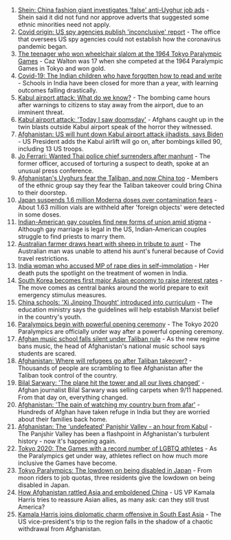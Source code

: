 1. [Shein: China fashion giant investigates 'false' anti-Uyghur job ads](https://www.bbc.co.uk/news/business-58284855?at_medium=RSS&at_campaign=KARANGA) - Shein said it did not fund nor approve adverts that suggested some ethnic minorities need not apply.
2. [Covid origin: US spy agencies publish 'inconclusive' report](https://www.bbc.co.uk/news/world-us-canada-58361211?at_medium=RSS&at_campaign=KARANGA) - The office that oversees US spy agencies could not establish how the coronavirus pandemic began.
3. [The teenager who won wheelchair slalom at the 1964 Tokyo Paralympic Games](https://www.bbc.co.uk/news/disability-58334244?at_medium=RSS&at_campaign=KARANGA) - Caz Walton was 17 when she competed at the 1964 Paralympic Games in Tokyo and won gold.
4. [Covid-19: The Indian children who have forgotten how to read and write](https://www.bbc.co.uk/news/world-asia-india-58281442?at_medium=RSS&at_campaign=KARANGA) - Schools in India have been closed for more than a year, with learning outcomes falling drastically.
5. [Kabul airport attack: What do we know?](https://www.bbc.co.uk/news/world-asia-58349010?at_medium=RSS&at_campaign=KARANGA) - The bombing came hours after warnings to citizens to stay away from the airport, due to an imminent threat.
6. [Kabul airport attack: 'Today I saw doomsday'](https://www.bbc.co.uk/news/world-asia-58340809?at_medium=RSS&at_campaign=KARANGA) - Afghans caught up in the twin blasts outside Kabul airport speak of the horror they witnessed.
7. [Afghanistan: US will hunt down Kabul airport attack jihadists, says Biden](https://www.bbc.co.uk/news/world-asia-58351056?at_medium=RSS&at_campaign=KARANGA) - US President adds the Kabul airlift will go on, after bombings killed 90, including 13 US troops.
8. [Jo Ferrari: Wanted Thai police chief surrenders after manhunt](https://www.bbc.co.uk/news/world-asia-58352441?at_medium=RSS&at_campaign=KARANGA) - The former officer, accused of torturing a suspect to death, spoke at an unusual press conference.
9. [Afghanistan's Uyghurs fear the Taliban, and now China too](https://www.bbc.co.uk/news/world-asia-58342790?at_medium=RSS&at_campaign=KARANGA) - Members of the ethnic group say they fear the Taliban takeover could bring China to their doorstep.
10. [Japan suspends 1.6 million Moderna doses over contamination fears](https://www.bbc.co.uk/news/world-asia-58338281?at_medium=RSS&at_campaign=KARANGA) - About 1.63 million vials are withheld after 'foreign objects' were detected in some doses.
11. [Indian-American gay couples find new forms of union amid stigma](https://www.bbc.co.uk/news/world-asia-india-58184024?at_medium=RSS&at_campaign=KARANGA) - Although gay marriage is legal in the US, Indian-American couples struggle to find priests to marry them.
12. [Australian farmer draws heart with sheep in tribute to aunt](https://www.bbc.co.uk/news/world-australia-58338661?at_medium=RSS&at_campaign=KARANGA) - The Australian man was unable to attend his aunt's funeral because of Covid travel restrictions.
13. [India woman who accused MP of rape dies in self-immolation](https://www.bbc.co.uk/news/world-asia-india-58328014?at_medium=RSS&at_campaign=KARANGA) - Her death puts the spotlight on the treatment of women in India.
14. [South Korea becomes first major Asian economy to raise interest rates](https://www.bbc.co.uk/news/business-58338261?at_medium=RSS&at_campaign=KARANGA) - The move comes as central banks around the world prepare to exit emergency stimulus measures.
15. [China schools: 'Xi Jinping Thought' introduced into curriculum](https://www.bbc.co.uk/news/world-asia-58301575?at_medium=RSS&at_campaign=KARANGA) - The education ministry says the guidelines will help establish Marxist belief in the country's youth.
16. [Paralympics begin with powerful opening ceremony](https://www.bbc.co.uk/sport/disability-sport/58316181?at_medium=RSS&at_campaign=KARANGA) - The Tokyo 2020 Paralympics are officially under way after a powerful opening ceremony.
17. [Afghan music school falls silent under Taliban rule](https://www.bbc.co.uk/news/world-asia-58344197?at_medium=RSS&at_campaign=KARANGA) - As the new regime bans music, the head of Afghanistan's national music school says students are scared.
18. [Afghanistan: Where will refugees go after Taliban takeover?](https://www.bbc.co.uk/news/world-asia-58283177?at_medium=RSS&at_campaign=KARANGA) - Thousands of people are scrambling to flee Afghanistan after the Taliban took control of the country.
19. [Bilal Sarwary: 'The plane hit the tower and all our lives changed'](https://www.bbc.co.uk/news/world-south-asia-58071592?at_medium=RSS&at_campaign=KARANGA) - Afghan journalist Bilal Sarwary was selling carpets when 9/11 happened. From that day on, everything changed.
20. [Afghanistan: 'The pain of watching my country burn from afar'](https://www.bbc.co.uk/news/world-asia-india-58326408?at_medium=RSS&at_campaign=KARANGA) - Hundreds of Afghan have taken refuge in India but they are worried about their families back home.
21. [Afghanistan: The 'undefeated' Panjshir Valley - an hour from Kabul](https://www.bbc.co.uk/news/world-asia-58329527?at_medium=RSS&at_campaign=KARANGA) - The Panjshir Valley has been a flashpoint in Afghanistan's turbulent history - now it's happening again.
22. [Tokyo 2020: The Games with a record number of LGBTQ athletes](https://www.bbc.co.uk/news/world-asia-58141762?at_medium=RSS&at_campaign=KARANGA) - As the Paralympics get under way, athletes reflect on how much more inclusive the Games have become.
23. [Tokyo Paralympics: The lowdown on being disabled in Japan](https://www.bbc.co.uk/news/disability-58256722?at_medium=RSS&at_campaign=KARANGA) - From moon riders to job quotas, three residents give the lowdown on being disabled in Japan.
24. [How Afghanistan rattled Asia and emboldened China](https://www.bbc.co.uk/news/world-asia-58312949?at_medium=RSS&at_campaign=KARANGA) - US VP Kamala Harris tries to reassure Asian allies, as many ask: can they still trust America?
25. [Kamala Harris joins diplomatic charm offensive in South East Asia](https://www.bbc.co.uk/news/world-asia-58277226?at_medium=RSS&at_campaign=KARANGA) - The US vice-president's trip to the region falls in the shadow of a chaotic withdrawal from Afghanistan.

